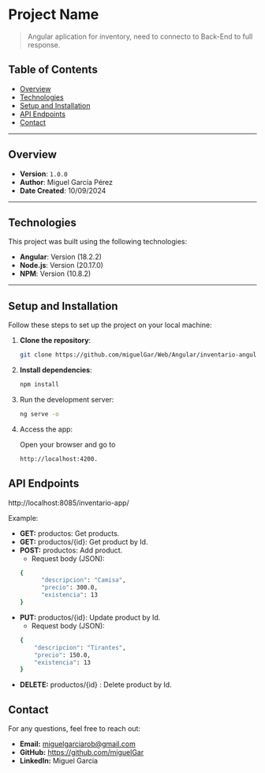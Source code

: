 # Project Name

> Angular aplication for inventory, need to connecto to Back-End to full response.

## Table of Contents

- [Overview](#overview)
- [Technologies](#technologies)
- [Setup and Installation](#setup-and-installation)
- [API Endpoints](#api-endpoints) 
- [Contact](#contact)

---

## Overview

- **Version**: `1.0.0`
- **Author**: Miguel García Pérez
- **Date Created**: 10/09/2024

---

## Technologies

This project was built using the following technologies:

- **Angular**: Version (18.2.2)
- **Node.js**: Version (20.17.0)
- **NPM**: Version (10.8.2)


---

## Setup and Installation

Follow these steps to set up the project on your local machine:

1. **Clone the repository**:

   ```bash
   git clone https://github.com/miguelGar/Web/Angular/inventario-angular

2. **Install dependencies**:
   
    ```bash
   npm install
4. Run the development server:
    ```bash
   ng serve -o
6. Access the app:
   
   Open your browser and go to
   ```bash
   http://localhost:4200.

## API Endpoints

 
http://localhost:8085/inventario-app/

Example:
- **GET:** productos: Get products.
- **GET:** productos/{id}: Get product by Id.
- **POST:** productos: Add product.
   - Request body (JSON):
  ```bash
  {
        "descripcion": "Camisa",
        "precio": 300.0,
        "existencia": 13
  }
- **PUT:** productos/{id}: Update product by Id.
   - Request body (JSON):
    ```bash
   {
        "descripcion": "Tirantes",
        "precio": 150.0,
        "existencia": 13
  }
- **DELETE:** productos/{id} : Delete product by Id.

## Contact

For any questions, feel free to reach out:

- **Email:** miguelgarciarob@gmail.com
- **GitHub:** https://github.com/miguelGar
- **LinkedIn:** Miguel Garcia

